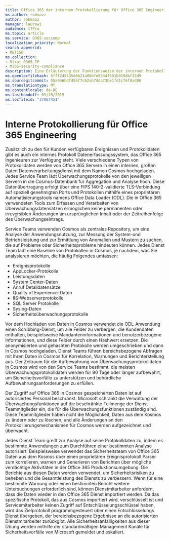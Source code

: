 ```yaml
---
title: Office 365 der internen Protokollierung für Office 365 Engineering
ms.author: robmazz
author: robmazz
manager: laurawi
audience: ITPro
ms.topic: article
ms.service: O365-seccomp
localization_priority: Normal
search.appverid:
- MET150
ms.collection:
- Strat_O365_IP
- M365-security-compliance
description: Eine Erläuterung der Funktionsweise der internen Protokollierung für Office 365 Engineering-Teams.
ms.openlocfilehash: 5fff245435d6b21a06bfe8544f991b919dbf15d9
ms.sourcegitcommit: 55a046bdf49bf7c62ab74da73be1fd1cf6f0ad86
ms.translationtype: MT
ms.contentlocale: de-DE
ms.lasthandoff: 09/20/2019
ms.locfileid: "37067451"
---
```

# <a name="internal-logging-for-office-365-engineering"></a>Interne Protokollierung für Office 365 Engineering
Zusätzlich zu den für Kunden verfügbaren Ereignissen und Protokolldaten gibt es auch ein internes Protokoll Datenerfassungssystem, das Office 365 Ingenieuren zur Verfügung steht. Viele verschiedene Typen von Protokolldaten werden von Office 365 Servern in einen internen, großen Daten Datenverarbeitungsdienst mit dem Namen Cosmos hochgeladen. Jedes Service Team lädt Überwachungsprotokolle von den jeweiligen Servern in die Cosmos-Datenbank für Aggregation und Analyse hoch. Diese Datenübertragung erfolgt über eine FIPS 140-2-validierte TLS-Verbindung auf speziell genehmigten Ports und Protokollen mithilfe eines proprietären Automatisierungstools namens Office Data Loader (ODL). Die in Office 365 verwendeten Tools zum Erfassen und Verarbeiten von Überwachungsdatensätzen ermöglichen keine permanenten oder irreversiblen Änderungen am ursprünglichen Inhalt oder der Zeitreihenfolge des Überwachungseintrags.

Service Teams verwenden Cosmos als zentrales Repository, um eine Analyse der Anwendungsnutzung, zur Messung der System-und Betriebsleistung und zur Ermittlung von Anomalien und Mustern zu suchen, die auf Probleme oder Sicherheitsprobleme hindeuten können. Jedes Dienst Team lädt eine Baseline von Protokollen in Cosmos, je nachdem, was Sie analysieren möchten, die häufig Folgendes umfassen:
- Ereignisprotokolle
- AppLocker-Protokolle
- Leistungsdaten
- System Center-Daten
- Anruf Detaildatensätze
- Quality of Experience-Daten
- IIS-Webserverprotokolle
- SQL Server Protokolle
- Syslog-Daten
- Sicherheitsüberwachungsprotokolle

Vor dem Hochladen von Daten in Cosmos verwendet die ODL-Anwendung einen Scrubbing-Dienst, um alle Felder zu verbergen, die Kundendaten enthalten, beispielsweise Mandanteninformationen und benutzerbezogene Informationen, und diese Felder durch einen Hashwert ersetzen. Die anonymisierten und gehashten Protokolle werden umgeschrieben und dann in Cosmos hochgeladen. Dienst Teams führen bereichsbezogene Abfragen mit Ihren Daten in Cosmos für Korrelation, Warnungen und Berichterstellung aus. Der Zeitraum für die Aufbewahrung von Überwachungsprotokolldaten in Cosmos wird von den Service Teams bestimmt. die meisten Überwachungsprotokolldaten werden für 90 Tage oder länger aufbewahrt, um Sicherheitsvorfälle zu unterstützen und behördliche Aufbewahrungsanforderungen zu erfüllen.

Der Zugriff auf Office 365 in Cosmos gespeicherten Daten ist auf autorisiertes Personal beschränkt. Microsoft schränkt die Verwaltung der Überwachungsfunktionen auf die beschränkte Teilmenge der Dienst Teammitglieder ein, die für die Überwachungsfunktionen zuständig sind. Diese Teammitglieder haben nicht die Möglichkeit, Daten aus dem Kosmos zu ändern oder zu löschen, und alle Änderungen an den Protokollierungsmechanismen für Cosmos werden aufgezeichnet und überwacht.

Jedes Dienst Team greift zur Analyse auf seine Protokolldaten zu, indem es bestimmte Anwendungen zum Durchführen einer bestimmten Analyse autorisiert. Beispielsweise verwendet das Sicherheitsteam von Office 365 Daten aus dem Kosmos über einen proprietären Ereignisprotokoll Parser zum korrelieren, warnen und Generieren von Berichten über mögliche verdächtige Aktivitäten in der Office 365 Produktionsumgebung. Die Berichte aus diesen Daten werden verwendet, um Sicherheitsrisiken zu beheben und die Gesamtleistung des Diensts zu verbessern. Wenn für eine bestimmte Warnung oder einen bestimmten Bericht weitere Untersuchungen erforderlich sind, können Dienstmitarbeiter anfordern, dass die Daten wieder in den Office 365 Dienst importiert werden. Da das spezifische Protokoll, das aus Cosmos importiert wird, verschlüsselt ist und Servicemitarbeiter keinen Zugriff auf Entschlüsselungsschlüssel haben, wird das Zielprotokoll programmgesteuert über einen Entschlüsselungs Dienst übergeben, der bereichsbezogene Ergebnisse an die autorisierten Dienstmitarbeiter zurückgibt. Alle Sicherheitsanfälligkeiten aus dieser Übung werden mithilfe der standardmäßigen Management Kanäle für Sicherheitsvorfälle von Microsoft gemeldet und eskaliert.
